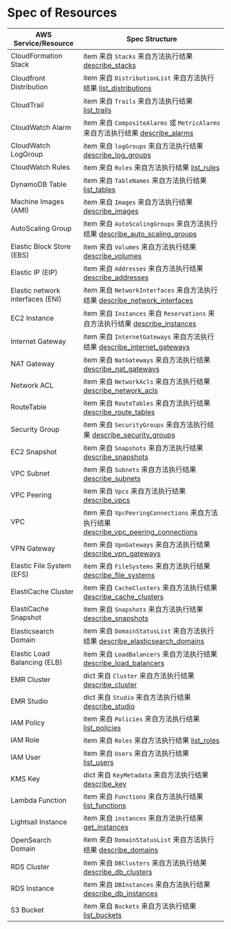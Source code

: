 # Spec of Resources

| AWS Service/Resource             | Spec Structure                                                                                                                                                                                           |
|----------------------------------|----------------------------------------------------------------------------------------------------------------------------------------------------------------------------------------------------------|
| CloudFormation Stack             | item 来自 `Stacks` 来自方法执行结果 [describe_stacks](https://boto3.amazonaws.com/v1/documentation/api/latest/reference/services/cloudformation/client/describe_stacks.html)                                       |
| Cloudfront Distribution          | item 来自 `DistributionList` 来自方法执行结果 [list_distributions](https://boto3.amazonaws.com/v1/documentation/api/latest/reference/services/cloudfront/client/list_distributions.html)                           |           
| CloudTrail                       | item 来自 `Trails` 来自方法执行结果 [list_trails](https://boto3.amazonaws.com/v1/documentation/api/latest/reference/services/cloudtrail/client/list_trails.html)                                                   |
| CloudWatch Alarm                 | item 来自 `CompositeAlarms` 或 `MetricAlarms` 来自方法执行结果 [describe_alarms](https://boto3.amazonaws.com/v1/documentation/api/latest/reference/services/cloudwatch/client/describe_alarms.html)                 |
| CloudWatch LogGroup              | item 来自 `logGroups` 来自方法执行结果 [describe_log_groups](https://boto3.amazonaws.com/v1/documentation/api/latest/reference/services/logs/client/describe_log_groups.html)                                      |
| CloudWatch Rules                 | item 来自 `Rules` 来自方法执行结果 [list_rules](https://boto3.amazonaws.com/v1/documentation/api/latest/reference/services/events/client/list_rules.html)                                                          |
| DynamoDB Table                   | item 来自 `TableNames` 来自方法执行结果 [list_tables](https://boto3.amazonaws.com/v1/documentation/api/latest/reference/services/dynamodb/client/list_tables.html)                                                 |
| Machine Images (AMI)             | item 来自 `Images` 来自方法执行结果 [describe_images](https://boto3.amazonaws.com/v1/documentation/api/latest/reference/services/ec2/client/describe_images.html)                                                  |
| AutoScaling Group                | item 来自 `AutoScalingGroups` 来自方法执行结果 [describe_auto_scaling_groups](https://boto3.amazonaws.com/v1/documentation/api/latest/reference/services/ec2/client/describe_auto_scaling_groups.html)             |
| Elastic Block Store (EBS)        | item 来自 `Volumes` 来自方法执行结果 [describe_volumes](https://boto3.amazonaws.com/v1/documentation/api/latest/reference/services/ec2/client/describe_volumes.html)                                               |
| Elastic IP (EIP)                 | item 来自 `Addresses` 来自方法执行结果 [describe_addresses](https://boto3.amazonaws.com/v1/documentation/api/latest/reference/services/ec2/client/describe_addresses.html)                                         |
| Elastic network interfaces (ENI) | item 来自 `NetworkInterfaces` 来自方法执行结果 [describe_network_interfaces](https://boto3.amazonaws.com/v1/documentation/api/latest/reference/services/ec2/client/describe_network_interfaces.html)               |
| EC2 Instance                     | item 来自 `Instances` 来自 `Reservations` 来自方法执行结果 [describe_instances](https://boto3.amazonaws.com/v1/documentation/api/latest/reference/services/ec2/client/describe_instances.html)                       |
| Internet Gateway                 | item 来自 `InternetGateways` 来自方法执行结果 [describe_internet_gateways](https://boto3.amazonaws.com/v1/documentation/api/latest/reference/services/ec2/client/describe_internet_gateways.html)                  |
| NAT Gateway                      | item 来自 `NatGateways` 来自方法执行结果 [describe_nat_gateways](https://boto3.amazonaws.com/v1/documentation/api/latest/reference/services/ec2/client/describe_nat_gateways.html)                                 |
| Network ACL                      | item 来自 `NetworkAcls` 来自方法执行结果 [describe_network_acls](https://boto3.amazonaws.com/v1/documentation/api/latest/reference/services/ec2/client/describe_network_acls.html)                                 |
| RouteTable                       | item 来自 `RouteTables` 来自方法执行结果 [describe_route_tables](https://boto3.amazonaws.com/v1/documentation/api/latest/reference/services/ec2/client/describe_route_tables.html)                                 |
| Security Group                   | item 来自 `SecurityGroups` 来自方法执行结果 [describe_security_groups](https://boto3.amazonaws.com/v1/documentation/api/latest/reference/services/ec2/client/describe_security_groups.html)                        |
| EC2 Snapshot                     | item 来自 `Snapshots` 来自方法执行结果 [describe_snapshots](https://boto3.amazonaws.com/v1/documentation/api/latest/reference/services/ec2/client/describe_snapshots.html)                                         |
| VPC Subnet                       | item 来自 `Subnets` 来自方法执行结果 [describe_subnets](https://boto3.amazonaws.com/v1/documentation/api/latest/reference/services/ec2/client/describe_subnets.html)                                               |
| VPC Peering                      | item 来自 `Vpcs` 来自方法执行结果 [describe_vpcs](https://boto3.amazonaws.com/v1/documentation/api/latest/reference/services/ec2/client/describe_vpcs.html)                                                        |
| VPC                              | item 来自 `VpcPeeringConnections` 来自方法执行结果 [describe_vpc_peering_connections](https://boto3.amazonaws.com/v1/documentation/api/latest/reference/services/ec2/client/describe_vpc_peering_connections.html) |
| VPN Gateway                      | item 来自 `VpnGateways` 来自方法执行结果 [describe_vpn_gateways](https://boto3.amazonaws.com/v1/documentation/api/latest/reference/services/ec2/client/describe_vpn_gateways.html)                                 |
| Elastic File System (EFS)        | item 来自 `FileSystems` 来自方法执行结果 [describe_file_systems](https://boto3.amazonaws.com/v1/documentation/api/latest/reference/services/efs/client/describe_file_systems.html)                                 |
| ElastiCache Cluster              | item 来自 `CacheClusters` 来自方法执行结果 [describe_cache_clusters](https://boto3.amazonaws.com/v1/documentation/api/latest/reference/services/elasticache/client/describe_cache_clusters.html)                   |
| ElastiCache Snapshot             | item 来自 `Snapshots` 来自方法执行结果 [describe_snapshots](https://boto3.amazonaws.com/v1/documentation/api/latest/reference/services/elasticache/client/describe_snapshots.html)                                 |
| Elasticsearch Domain             | item 来自 `DomainStatusList` 来自方法执行结果 [describe_elasticsearch_domains](https://boto3.amazonaws.com/v1/documentation/api/latest/reference/services/es/client/describe_elasticsearch_domains.html)           |
| Elastic Load Balancing (ELB)     | item 来自 `LoadBalancers` 来自方法执行结果 [describe_load_balancers](https://boto3.amazonaws.com/v1/documentation/api/latest/reference/services/elbv2/client/describe_load_balancers.html)                         |
| EMR Cluster                      | dict 来自 `Cluster` 来自方法执行结果 [describe_cluster](https://boto3.amazonaws.com/v1/documentation/api/latest/reference/services/emr/client/describe_cluster.html)                                               |
| EMR Studio                       | dict 来自 `Studio` 来自方法执行结果 [describe_studio](https://boto3.amazonaws.com/v1/documentation/api/latest/reference/services/emr/client/describe_studio.html)                                                  |                                                                                                                                                                      
| IAM Policy                       | item 来自 `Policies` 来自方法执行结果 [list_policies](https://boto3.amazonaws.com/v1/documentation/api/latest/reference/services/iam/client/list_policies.html)                                                    |
| IAM Role                         | item 来自 `Roles` 来自方法执行结果 [list_roles](https://boto3.amazonaws.com/v1/documentation/api/latest/reference/services/iam/client/list_roles.html)                                                             |
| IAM User                         | item 来自 `Users` 来自方法执行结果 [list_users](https://boto3.amazonaws.com/v1/documentation/api/latest/reference/services/iam/client/list_users.html)                                                             |
| KMS Key                          | dict 来自 `KeyMetadata` 来自方法执行结果 [describe_key](https://boto3.amazonaws.com/v1/documentation/api/latest/reference/services/kms/client/describe_key.html)                                                   |
| Lambda Function                  | item 来自 `Functions` 来自方法执行结果 [list_functions](https://boto3.amazonaws.com/v1/documentation/api/latest/reference/services/lambda/client/list_functions.html)                                              |
| Lightsail Instance               | item 来自 `instances` 来自方法执行结果 [get_instances](https://boto3.amazonaws.com/v1/documentation/api/latest/reference/services/lightsail/client/get_instances.html)                                             |
| OpenSearch Domain                | item 来自 `DomainStatusList` 来自方法执行结果 [describe_domains](https://boto3.amazonaws.com/v1/documentation/api/latest/reference/services/opensearch/client/describe_domains.html)                               |
| RDS Cluster                      | item 来自 `DBClusters` 来自方法执行结果 [describe_db_clusters](https://boto3.amazonaws.com/v1/documentation/api/latest/reference/services/rds/client/describe_db_clusters.html)                                    |
| RDS Instance                     | item 来自 `DBInstances` 来自方法执行结果 [describe_db_instances](https://boto3.amazonaws.com/v1/documentation/api/latest/reference/services/rds/client/describe_db_instances.html)                                 |
| S3 Bucket                        | item 来自 `Buckets` 来自方法执行结果 [list_buckets](https://boto3.amazonaws.com/v1/documentation/api/latest/reference/services/s3/client/list_buckets.html)                                                        |
